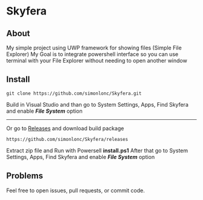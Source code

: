 # Skyfera
## About
My simple project using UWP framework for showing files (Simple File Explorer)
My Goal is to integrate powershell interface so you can use terminal with your File Explorer without needing to open another window

## Install
``` 
git clone https://github.com/simonlonc/Skyfera.git
```
Build in Visual Studio and than go to System Settings, Apps, Find Skyfera and enable ***File System*** option

---

Or go to [Releases](https://github.com/simonlonc/Skyfera/releases) and download build package
```
https://github.com/simonlonc/Skyfera/releases
```
Extract zip file and Run with Powersell **install.ps1**
After that go to System Settings, Apps, Find Skyfera and enable ***File System*** option

## Problems
Feel free to open issues, pull requests, or commit code.
